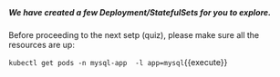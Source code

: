 </br>

##### We have created a few Deployment/StatefulSets for you to explore.


Before proceeding to the next setp (quiz), please make sure all the resources are up:

`kubectl get pods -n mysql-app  -l app=mysql`{{execute}}
